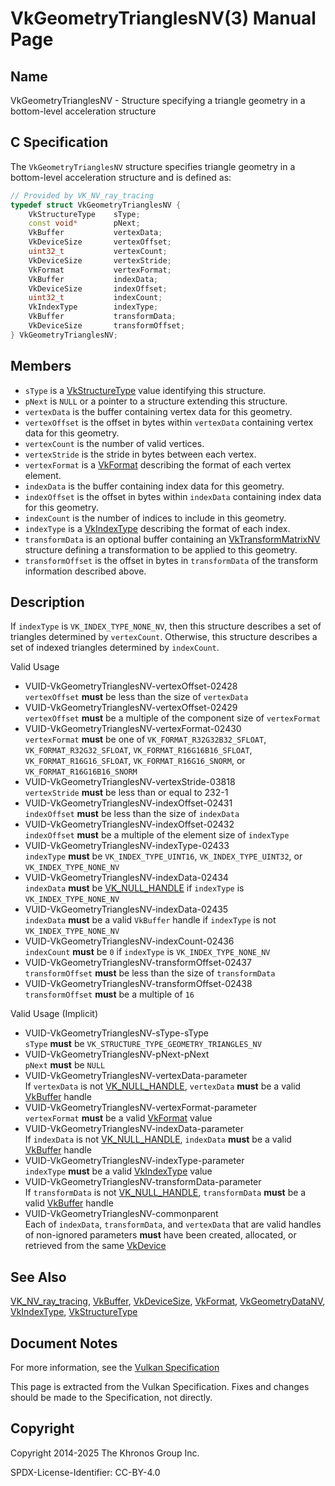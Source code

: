 # VkGeometryTrianglesNV(3) Manual Page

## Name

VkGeometryTrianglesNV - Structure specifying a triangle geometry in a bottom-level acceleration structure



## [](#_c_specification)C Specification

The `VkGeometryTrianglesNV` structure specifies triangle geometry in a bottom-level acceleration structure and is defined as:

```c++
// Provided by VK_NV_ray_tracing
typedef struct VkGeometryTrianglesNV {
    VkStructureType    sType;
    const void*        pNext;
    VkBuffer           vertexData;
    VkDeviceSize       vertexOffset;
    uint32_t           vertexCount;
    VkDeviceSize       vertexStride;
    VkFormat           vertexFormat;
    VkBuffer           indexData;
    VkDeviceSize       indexOffset;
    uint32_t           indexCount;
    VkIndexType        indexType;
    VkBuffer           transformData;
    VkDeviceSize       transformOffset;
} VkGeometryTrianglesNV;
```

## [](#_members)Members

- `sType` is a [VkStructureType](https://registry.khronos.org/vulkan/specs/latest/man/html/VkStructureType.html) value identifying this structure.
- `pNext` is `NULL` or a pointer to a structure extending this structure.
- `vertexData` is the buffer containing vertex data for this geometry.
- `vertexOffset` is the offset in bytes within `vertexData` containing vertex data for this geometry.
- `vertexCount` is the number of valid vertices.
- `vertexStride` is the stride in bytes between each vertex.
- `vertexFormat` is a [VkFormat](https://registry.khronos.org/vulkan/specs/latest/man/html/VkFormat.html) describing the format of each vertex element.
- `indexData` is the buffer containing index data for this geometry.
- `indexOffset` is the offset in bytes within `indexData` containing index data for this geometry.
- `indexCount` is the number of indices to include in this geometry.
- `indexType` is a [VkIndexType](https://registry.khronos.org/vulkan/specs/latest/man/html/VkIndexType.html) describing the format of each index.
- `transformData` is an optional buffer containing an [VkTransformMatrixNV](https://registry.khronos.org/vulkan/specs/latest/man/html/VkTransformMatrixNV.html) structure defining a transformation to be applied to this geometry.
- `transformOffset` is the offset in bytes in `transformData` of the transform information described above.

## [](#_description)Description

If `indexType` is `VK_INDEX_TYPE_NONE_NV`, then this structure describes a set of triangles determined by `vertexCount`. Otherwise, this structure describes a set of indexed triangles determined by `indexCount`.

Valid Usage

- [](#VUID-VkGeometryTrianglesNV-vertexOffset-02428)VUID-VkGeometryTrianglesNV-vertexOffset-02428  
  `vertexOffset` **must** be less than the size of `vertexData`
- [](#VUID-VkGeometryTrianglesNV-vertexOffset-02429)VUID-VkGeometryTrianglesNV-vertexOffset-02429  
  `vertexOffset` **must** be a multiple of the component size of `vertexFormat`
- [](#VUID-VkGeometryTrianglesNV-vertexFormat-02430)VUID-VkGeometryTrianglesNV-vertexFormat-02430  
  `vertexFormat` **must** be one of `VK_FORMAT_R32G32B32_SFLOAT`, `VK_FORMAT_R32G32_SFLOAT`, `VK_FORMAT_R16G16B16_SFLOAT`, `VK_FORMAT_R16G16_SFLOAT`, `VK_FORMAT_R16G16_SNORM`, or `VK_FORMAT_R16G16B16_SNORM`
- [](#VUID-VkGeometryTrianglesNV-vertexStride-03818)VUID-VkGeometryTrianglesNV-vertexStride-03818  
  `vertexStride` **must** be less than or equal to 232-1
- [](#VUID-VkGeometryTrianglesNV-indexOffset-02431)VUID-VkGeometryTrianglesNV-indexOffset-02431  
  `indexOffset` **must** be less than the size of `indexData`
- [](#VUID-VkGeometryTrianglesNV-indexOffset-02432)VUID-VkGeometryTrianglesNV-indexOffset-02432  
  `indexOffset` **must** be a multiple of the element size of `indexType`
- [](#VUID-VkGeometryTrianglesNV-indexType-02433)VUID-VkGeometryTrianglesNV-indexType-02433  
  `indexType` **must** be `VK_INDEX_TYPE_UINT16`, `VK_INDEX_TYPE_UINT32`, or `VK_INDEX_TYPE_NONE_NV`
- [](#VUID-VkGeometryTrianglesNV-indexData-02434)VUID-VkGeometryTrianglesNV-indexData-02434  
  `indexData` **must** be [VK\_NULL\_HANDLE](https://registry.khronos.org/vulkan/specs/latest/man/html/VK_NULL_HANDLE.html) if `indexType` is `VK_INDEX_TYPE_NONE_NV`
- [](#VUID-VkGeometryTrianglesNV-indexData-02435)VUID-VkGeometryTrianglesNV-indexData-02435  
  `indexData` **must** be a valid `VkBuffer` handle if `indexType` is not `VK_INDEX_TYPE_NONE_NV`
- [](#VUID-VkGeometryTrianglesNV-indexCount-02436)VUID-VkGeometryTrianglesNV-indexCount-02436  
  `indexCount` **must** be `0` if `indexType` is `VK_INDEX_TYPE_NONE_NV`
- [](#VUID-VkGeometryTrianglesNV-transformOffset-02437)VUID-VkGeometryTrianglesNV-transformOffset-02437  
  `transformOffset` **must** be less than the size of `transformData`
- [](#VUID-VkGeometryTrianglesNV-transformOffset-02438)VUID-VkGeometryTrianglesNV-transformOffset-02438  
  `transformOffset` **must** be a multiple of `16`

Valid Usage (Implicit)

- [](#VUID-VkGeometryTrianglesNV-sType-sType)VUID-VkGeometryTrianglesNV-sType-sType  
  `sType` **must** be `VK_STRUCTURE_TYPE_GEOMETRY_TRIANGLES_NV`
- [](#VUID-VkGeometryTrianglesNV-pNext-pNext)VUID-VkGeometryTrianglesNV-pNext-pNext  
  `pNext` **must** be `NULL`
- [](#VUID-VkGeometryTrianglesNV-vertexData-parameter)VUID-VkGeometryTrianglesNV-vertexData-parameter  
  If `vertexData` is not [VK\_NULL\_HANDLE](https://registry.khronos.org/vulkan/specs/latest/man/html/VK_NULL_HANDLE.html), `vertexData` **must** be a valid [VkBuffer](https://registry.khronos.org/vulkan/specs/latest/man/html/VkBuffer.html) handle
- [](#VUID-VkGeometryTrianglesNV-vertexFormat-parameter)VUID-VkGeometryTrianglesNV-vertexFormat-parameter  
  `vertexFormat` **must** be a valid [VkFormat](https://registry.khronos.org/vulkan/specs/latest/man/html/VkFormat.html) value
- [](#VUID-VkGeometryTrianglesNV-indexData-parameter)VUID-VkGeometryTrianglesNV-indexData-parameter  
  If `indexData` is not [VK\_NULL\_HANDLE](https://registry.khronos.org/vulkan/specs/latest/man/html/VK_NULL_HANDLE.html), `indexData` **must** be a valid [VkBuffer](https://registry.khronos.org/vulkan/specs/latest/man/html/VkBuffer.html) handle
- [](#VUID-VkGeometryTrianglesNV-indexType-parameter)VUID-VkGeometryTrianglesNV-indexType-parameter  
  `indexType` **must** be a valid [VkIndexType](https://registry.khronos.org/vulkan/specs/latest/man/html/VkIndexType.html) value
- [](#VUID-VkGeometryTrianglesNV-transformData-parameter)VUID-VkGeometryTrianglesNV-transformData-parameter  
  If `transformData` is not [VK\_NULL\_HANDLE](https://registry.khronos.org/vulkan/specs/latest/man/html/VK_NULL_HANDLE.html), `transformData` **must** be a valid [VkBuffer](https://registry.khronos.org/vulkan/specs/latest/man/html/VkBuffer.html) handle
- [](#VUID-VkGeometryTrianglesNV-commonparent)VUID-VkGeometryTrianglesNV-commonparent  
  Each of `indexData`, `transformData`, and `vertexData` that are valid handles of non-ignored parameters **must** have been created, allocated, or retrieved from the same [VkDevice](https://registry.khronos.org/vulkan/specs/latest/man/html/VkDevice.html)

## [](#_see_also)See Also

[VK\_NV\_ray\_tracing](https://registry.khronos.org/vulkan/specs/latest/man/html/VK_NV_ray_tracing.html), [VkBuffer](https://registry.khronos.org/vulkan/specs/latest/man/html/VkBuffer.html), [VkDeviceSize](https://registry.khronos.org/vulkan/specs/latest/man/html/VkDeviceSize.html), [VkFormat](https://registry.khronos.org/vulkan/specs/latest/man/html/VkFormat.html), [VkGeometryDataNV](https://registry.khronos.org/vulkan/specs/latest/man/html/VkGeometryDataNV.html), [VkIndexType](https://registry.khronos.org/vulkan/specs/latest/man/html/VkIndexType.html), [VkStructureType](https://registry.khronos.org/vulkan/specs/latest/man/html/VkStructureType.html)

## [](#_document_notes)Document Notes

For more information, see the [Vulkan Specification](https://registry.khronos.org/vulkan/specs/latest/html/vkspec.html#VkGeometryTrianglesNV)

This page is extracted from the Vulkan Specification. Fixes and changes should be made to the Specification, not directly.

## [](#_copyright)Copyright

Copyright 2014-2025 The Khronos Group Inc.

SPDX-License-Identifier: CC-BY-4.0